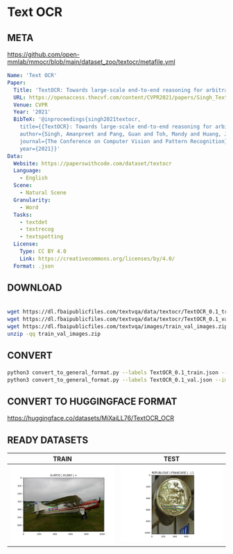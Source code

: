 # Text OCR

## META

<https://github.com/open-mmlab/mmocr/blob/main/dataset_zoo/textocr/metafile.yml>

```yaml
Name: 'Text OCR'
Paper:
  Title: 'TextOCR: Towards large-scale end-to-end reasoning for arbitrary-shaped scene text'
  URL: https://openaccess.thecvf.com/content/CVPR2021/papers/Singh_TextOCR_Towards_Large-Scale_End-to-End_Reasoning_for_Arbitrary-Shaped_Scene_Text_CVPR_2021_paper.pdf
  Venue: CVPR
  Year: '2021'
  BibTeX: '@inproceedings{singh2021textocr,
    title={{TextOCR}: Towards large-scale end-to-end reasoning for arbitrary-shaped scene text},
    author={Singh, Amanpreet and Pang, Guan and Toh, Mandy and Huang, Jing and Galuba, Wojciech and Hassner, Tal},
    journal={The Conference on Computer Vision and Pattern Recognition},
    year={2021}}'
Data:
  Website: https://paperswithcode.com/dataset/textocr
  Language:
    - English
  Scene:
    - Natural Scene
  Granularity:
    - Word
  Tasks:
    - textdet
    - textrecog
    - textspotting
  License:
    Type: CC BY 4.0
    Link: https://creativecommons.org/licenses/by/4.0/
  Format: .json
```

## DOWNLOAD

```bash

wget https://dl.fbaipublicfiles.com/textvqa/data/textocr/TextOCR_0.1_train.json # (272MB)
wget https://dl.fbaipublicfiles.com/textvqa/data/textocr/TextOCR_0.1_val.json # (39MB)
wget https://dl.fbaipublicfiles.com/textvqa/images/train_val_images.zip # (6.6GB)
unzip -qq train_val_images.zip
```

## CONVERT

```bash
python3 convert_to_general_format.py --labels TextOCR_0.1_train.json --images_dir train_images
python3 convert_to_general_format.py --labels TextOCR_0.1_val.json --images_dir train_images
```

## CONVERT TO HUGGINGFACE FORMAT

<https://huggingface.co/datasets/MiXaiLL76/TextOCR_OCR>

## READY DATASETS

| TRAIN                                                        | TEST                                                       |
| ------------------------------------------------------------ | ---------------------------------------------------------- |
| ![train_image](.examples/00c359f294f7dcd9.jpg "Train Image") | ![test_image](.examples/fca0891051e3ad6b.jpg "Test Image") |
